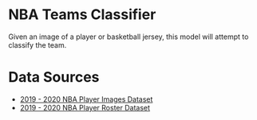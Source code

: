 # NBA Teams Classifier

Given an image of  a player or basketball jersey, this model will attempt to classify the team.

# Data Sources
* [2019 - 2020 NBA Player Images Dataset](https://www.kaggle.com/datasets/djjerrish/nba-player-image-dataset-201920)
* [2019 - 2020  NBA Player Roster Dataset](https://www.kaggle.com/datasets/nicklauskim/nba-per-game-stats-201920)